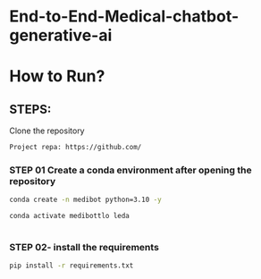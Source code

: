 # End-to-End-Medical-chatbot-generative-ai


# How to Run?
## STEPS: 

Clone the repository 

```bash 
Project repa: https://github.com/
```
### STEP 01 Create a conda environment after opening the repository 

```bash 
conda create -n medibot python=3.10 -y 
```

```bash 
conda activate medibottlo leda
 
```

### STEP 02- install the requirements 
```bash 
pip install -r requirements.txt
```